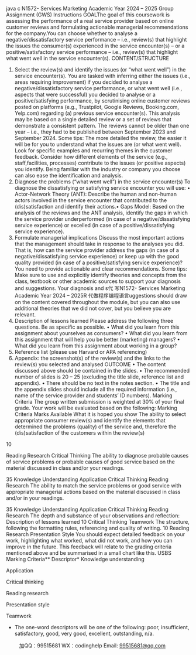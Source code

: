 java c
N1572- Services Marketing 
Academic Year 2024 – 2025 
Group Assignment (GWS) 
Instructions 
GOALThe   goal   of   this   coursework   is   assessing   the   performance   of   a   real   service   provider   based   on online   customer   reviews   and   formulating   actionable   managerial   recommendations   for   the   company.You   can   choose   whether   to   analyse a negative/dissatisfactory service performance –   i.e.,   review(s)   that   highlight   the issues the   consumer(s)   experienced   in   the   service   encounter(s) – or a positive/satisfactory service performance – i.e., review(s) that highlight what went well in   the   service   encounter(s).
CONTENT/STRUCTURE 
1. Select the review(s) and identify the issues (or “what went well”) in the service encounter(s).
You are tasked with inferring either the issues (i.e.,   areas requiring   improvement)   if   you decided to analyse a negative/dissatisfactory service performance, or what went well (i.e., aspects that were successful) you decided to analyse or a positive/satisfying performance, by   scrutinising online customer reviews posted on platforms (e.g., Trustpilot, Google Reviews, Booking.com, Yelp.com) regarding (a) previous service encounter(s). This analysis may be based on a single detailed review   or   a   set   of   reviews that   demonstrate   a   consistent pattern. The reviews cannot be older than one year – i.e., they had to be published between   September 2023 and   September 2024.
Some tips: The more detailed the review, the easier it will be for you to understand what the issues are (or what went well). Look for specific examples and recurring themes in the customer feedback. Consider how different elements of the service (e.g., staff,facilities, processes) contribute to the issues (or positive aspects) you identify. Being familiar with the industry or company you choose can also ease the identification and analysis. 
2. Diagnose the problems (“what went well”) in the service encounter(s) 
To diagnose the dissatisfying or satisfying service   encounter you will use:
• Actor-Network Theory (ANT): Describe the human and non-human actors involved in the service encounter that contributed to the (dis)satisfaction and   identify   their   actions.• Gaps Model: Based on the analysis of   the reviews and the ANT   analysis,   identify the gaps in which the service provider underperformed (in case of   a negative/dissatisfying service experience) or excelled (in case of   a positive/dissatisfying   service   experience).
3. Formulate managerial implications 
Discuss the most important actions that the management should take in response to the   analyses you did. That is, how can the service provider   address the   gaps   (in   case   of   a negative/dissatisfying service experience) or keep up with the good quality provided   (in   case of   a positive/satisfying service experience)? You need to provide actionable and clear recommendations. Some tips: Make sure to use and explicitly identify theories and concepts from the class, textbook or other academic sources to support your diagnosis and suggestions. Your diagnosis and s代 写N1572- Services Marketing Academic Year 2024 – 2025R
代做程序编程语言uggestions should draw on the content covered throughout the module, but you can also use additional theories that we did not cover, but you believe you are relevant. 
4. Description of lessons learned 
Please address the following three questions. Be as   specific as possible.
•         What did you learn from this assignment about yourselves as   consumers?
•         What did you learn from this assignment that will help you be better (marketing) managers?
•         What did you learn from this assignment about working in   a   group?
5. Reference list (please use Harvard or APA referencing) 
6. Appendix: the screenshot(s) of   the review(s) and the links to the review(s) you   selected and analysed
OUTCOME 
•         The content discussed above should be contained in the   slides.
•         The   recommended   number   of   slides   is   20 – 25 (excluding the title slide, reference list and appendix).
•         There should be no text in the notes section.
•         The title and the appendix slides   should   include   all the   required   information   (i.e.,   name   of   the   service   provider   and   students’ ID   numbers).
Marking Criteria 
The group written submission is weighted at 30% of   your   final   grade. Your work will be evaluated based on the following:
Marking Criteria 
Marks 
Available 
What it is hoped you show 
The ability to select appropriate consumer review(s)   and identify the elements that determined the 
problems   (quality) of the service and, therefore the 
(dis)satisfaction of the customers within the review(s) 


10 

Reading  Research Critical Thinking 
The ability to diagnose probable causes of service   problems or probable causes of good service based       on the material discussed in class and/or your 
readings. 

35 
Knowledge  Understanding 
Application 
Critical Thinking 
Reading  Research 
The ability to match the service problems or good 
service with appropriate managerial actions based   on the material discussed in class and/or in your 
readings. 

35 
Knowledge  Understanding 
Application 
Critical Thinking 
Reading  Research 
The depth and substance of your observations and reflection: Description of lessons learned 
10 
Critical Thinking Teamwork 
The structure, following the formatting   rules,   referencing and quality of writing. 
10 
Reading  Research       Presentation  Style You   should   expect   detailed   feedback on   your   work,   highlighting   what   worked,   what   did   not   work, and how you can improve in   the   future.   This   feedback   will   relate   to   the   grading   criteria   mentioned above and be summarised in a   small   chart   like this.
USBS Marking Criteria** 
Descriptor* 
Knowledge  understanding 

Application 

Critical thinking 

Reading  research 

Presentation  style 

Teamwork 

* The one-word descriptors will be one of   the following: poor, insufficient, satisfactory, good,   very good, excellent, outstanding, n/a.

         
加QQ：99515681  WX：codinghelp  Email: 99515681@qq.com
